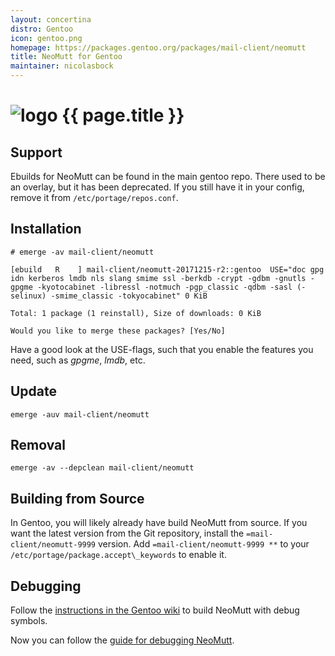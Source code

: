 ```yaml
---
layout: concertina
distro: Gentoo
icon: gentoo.png
homepage: https://packages.gentoo.org/packages/mail-client/neomutt
title: NeoMutt for Gentoo
maintainer: nicolasbock
---
```


# ![logo](/images/distros/{{page.icon}}) {{ page.title }}

## Support <a class="offset" id="support"></a>

Ebuilds for NeoMutt can be found in the main gentoo repo.  There used
to be an overlay, but it has been deprecated.  If you still have it in
your config, remove it from `/etc/portage/repos.conf`.

## Installation <a class="offset" id="install"></a>

```
# emerge -av mail-client/neomutt
```

```reply
[ebuild   R    ] mail-client/neomutt-20171215-r2::gentoo  USE="doc gpg idn kerberos lmdb nls slang smime ssl -berkdb -crypt -gdbm -gnutls -gpgme -kyotocabinet -libressl -notmuch -pgp_classic -qdbm -sasl (-selinux) -smime_classic -tokyocabinet" 0 KiB

Total: 1 package (1 reinstall), Size of downloads: 0 KiB

Would you like to merge these packages? [Yes/No]
```

Have a good look at the USE-flags, such that you enable the features you need,
such as _gpgme_, _lmdb_, etc.

## Update <a class="offset" id="update"></a>

```
emerge -auv mail-client/neomutt
```

## Removal <a class="offset" id="remove"></a>

```
emerge -av --depclean mail-client/neomutt
```

## Building from Source <a class="offset" id="build"></a>

In Gentoo, you will likely already have build NeoMutt from source.  If
you want the latest version from the Git repository, install the
`=mail-client/neomutt-9999` version.  Add `=mail-client/neomutt-9999
**` to your `/etc/portage/package.accept\_keywords` to enable it.

## Debugging <a class="offset" id="debug"></a>

Follow the [instructions in the Gentoo
wiki](https://wiki.gentoo.org/wiki/Debugging) to build NeoMutt with
debug symbols.

Now you can follow the [guide for debugging NeoMutt](/dev/debug).

